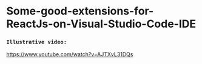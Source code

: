 # Some-good-extensions-for-ReactJs-on-Visual-Studio-Code-IDE

### `Illustrative video:`

https://www.youtube.com/watch?v=AJTXvL31DQs
